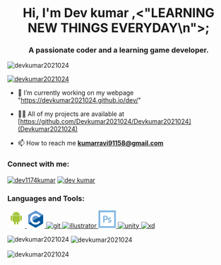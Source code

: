 <h1 align="center">Hi, I'm Dev kumar ,<"LEARNING NEW THINGS EVERYDAY\n">;</h1>
<h3 align="center">A passionate coder and a learning game developer.</h3>

<p align="left"> <img src="https://komarev.com/ghpvc/?username=devkumar2021024&label=Profile%20views&color=0e75b6&style=flat" alt="devkumar2021024" /> </p>

<p align="left"> <a href="https://github.com/ryo-ma/github-profile-trophy"><img src="https://github-profile-trophy.vercel.app/?username=devkumar2021024" alt="devkumar2021024" /></a> </p>

- 🌱 I’m currently working on my webpage "https://devkumar2021024.github.io/dev/"

- 👨‍💻 All of my projects are available at [https://github.com/Devkumar2021024/Devkumar2021024](Devkumar2021024)

- 📫 How to reach me **kumarravi91158@gmail.com**

<h3 align="left">Connect with me:</h3>
<p align="left">
<a href="https://linkedin.com/in/dev1174kumar" target="blank"><img align="center" src="https://www.google.com/imgres?imgurl=https%3A%2F%2Fpngimg.com%2Fuploads%2FlinkedIn%2FlinkedIn_PNG38.png&imgrefurl=https%3A%2F%2Fpngimg.com%2Fimage%2F55040&tbnid=wq5kM1lPfbuDaM&vet=12ahUKEwjah7rE2oLxAhXo0XMBHUxBDcQQMygHegUIARDYAQ..i&docid=J23zPmaml8MkNM&w=640&h=640&q=linkedin%20logo&ved=2ahUKEwjah7rE2oLxAhXo0XMBHUxBDcQQMygHegUIARDYAQ" alt="dev1174kumar" height="30" width="40" /></a>
<a href="https://fb.com/dev kumar" target="blank"><img align="center" src="https://www.google.com/imgres?imgurl=https%3A%2F%2Fi.pinimg.com%2F736x%2Fd5%2F18%2Fec%2Fd518eceea19f4b1a2ee032ddc634dd7d.jpg&imgrefurl=https%3A%2F%2Fwww.pinterest.com%2Fpin%2F751186412834056132%2F&tbnid=7tXs1R-QQmZe9M&vet=12ahUKEwjJ4fHV2oLxAhV1XnwKHeyRA5kQMygCegUIARC_AQ..i&docid=eZiULjiWMGnkSM&w=640&h=640&q=facebook%20logo%20logo&ved=2ahUKEwjJ4fHV2oLxAhV1XnwKHeyRA5kQMygCegUIARC_AQ" alt="dev kumar" height="30" width="40" /></a>
</p>

<h3 align="left">Languages and Tools:</h3>
<p align="left"> <a href="https://developer.android.com" target="_blank"> <img src="https://raw.githubusercontent.com/devicons/devicon/master/icons/android/android-original-wordmark.svg" alt="android" width="40" height="40"/> </a> <a href="https://www.cprogramming.com/" target="_blank"> <img src="https://raw.githubusercontent.com/devicons/devicon/master/icons/c/c-original.svg" alt="c" width="40" height="40"/> </a> <a href="https://git-scm.com/" target="_blank"> <img src="https://www.vectorlogo.zone/logos/git-scm/git-scm-icon.svg" alt="git" width="40" height="40"/> </a> <a href="https://www.adobe.com/in/products/illustrator.html" target="_blank"> <img src="https://www.vectorlogo.zone/logos/adobe_illustrator/adobe_illustrator-icon.svg" alt="illustrator" width="40" height="40"/> </a> <a href="https://www.photoshop.com/en" target="_blank"> <img src="https://raw.githubusercontent.com/devicons/devicon/master/icons/photoshop/photoshop-line.svg" alt="photoshop" width="40" height="40"/> </a> <a href="https://unity.com/" target="_blank"> <img src="https://www.vectorlogo.zone/logos/unity3d/unity3d-icon.svg" alt="unity" width="40" height="40"/> </a> <a href="https://www.adobe.com/products/xd.html" target="_blank"> <img src="https://cdn.worldvectorlogo.com/logos/adobe-xd.svg" alt="xd" width="40" height="40"/> </a> </p>

<p><img align="left" src="https://github-readme-stats.vercel.app/api/top-langs?username=devkumar2021024&show_icons=true&locale=en&layout=compact" alt="devkumar2021024" /></p>

<p>&nbsp;<img align="center" src="https://github-readme-stats.vercel.app/api?username=devkumar2021024&show_icons=true&locale=en" alt="devkumar2021024" /></p>

<p><img align="center" src="https://github-readme-streak-stats.herokuapp.com/?user=devkumar2021024&" alt="devkumar2021024" /></p>

